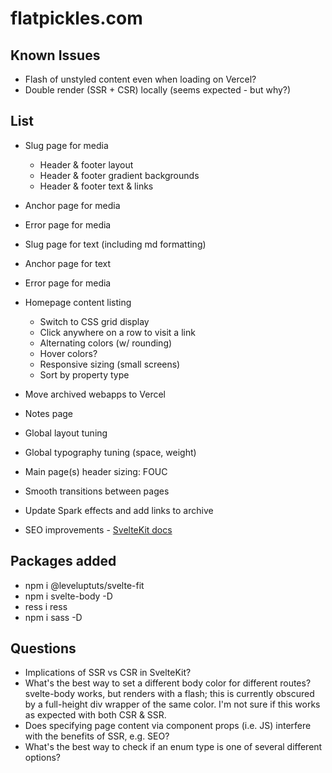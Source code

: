 # flatpickles.com

## Known Issues
* Flash of unstyled content even when loading on Vercel?
* Double render (SSR + CSR) locally (seems expected - but why?)

## List
* Slug page for media
    * Header & footer layout
    * Header & footer gradient backgrounds
    * Header & footer text & links

* Anchor page for media
* Error page for media
* Slug page for text (including md formatting)
* Anchor page for text
* Error page for media
* Homepage content listing
    * Switch to CSS grid display
    * Click anywhere on a row to visit a link
    * Alternating colors (w/ rounding)
    * Hover colors?
    * Responsive sizing (small screens)
    * Sort by property type
* Move archived webapps to Vercel
* Notes page
* Global layout tuning
* Global typography tuning (space, weight)
* Main page(s) header sizing: FOUC
* Smooth transitions between pages
* Update Spark effects and add links to archive
* SEO improvements - [SvelteKit docs](https://kit.svelte.dev/docs/seo)

## Packages added
* npm i @leveluptuts/svelte-fit
* npm i svelte-body -D
* ress i ress
* npm i sass -D

## Questions
* Implications of SSR vs CSR in SvelteKit?
* What's the best way to set a different body color for different routes? svelte-body works, but renders with a flash; this is currently obscured by a full-height div wrapper of the same color. I'm not sure if this works as expected with both CSR & SSR.
* Does specifying page content via component props (i.e. JS) interfere with the benefits of SSR, e.g. SEO?
* What's the best way to check if an enum type is one of several different options?